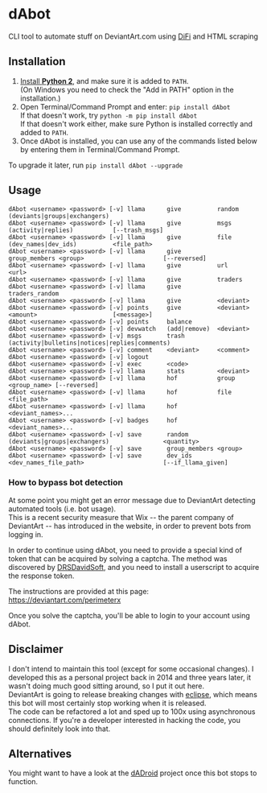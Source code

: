 # dAbot

CLI tool to automate stuff on DeviantArt.com using [DiFi](https://github.com/danopia/deviantart-difi/wiki) and HTML scraping

## Installation

1. [Install **Python 2**](https://www.python.org/downloads/),
   and make sure it is added to `PATH`.  
   (On Windows you need to check the "Add in PATH" option in the installation.)
2. Open Terminal/Command Prompt and enter: `pip install dAbot`  
    If that doesn't work, try `python -m pip install dAbot`  
    If that doesn't work either, make sure Python is installed correctly and added to `PATH`.
3. Once dAbot is installed, you can use any of the commands listed below by entering them in Terminal/Command Prompt.

To upgrade it later, run `pip install dAbot --upgrade`

## Usage

```batch
dAbot <username> <password> [-v] llama      give          random        (deviants|groups|exchangers)
dAbot <username> <password> [-v] llama      give          msgs          (activity|replies)           [--trash_msgs]
dAbot <username> <password> [-v] llama      give          file          (dev_names|dev_ids)          <file_path>
dAbot <username> <password> [-v] llama      give          group_members <group>                      [--reversed]
dAbot <username> <password> [-v] llama      give          url           <url>
dAbot <username> <password> [-v] llama      give          traders
dAbot <username> <password> [-v] llama      give          traders_random
dAbot <username> <password> [-v] llama      give          <deviant>
dAbot <username> <password> [-v] points     give          <deviant>     <amount>                     [<message>]
dAbot <username> <password> [-v] points     balance
dAbot <username> <password> [-v] devwatch   (add|remove)  <deviant>
dAbot <username> <password> [-v] msgs       trash         (activity|bulletins|notices|replies|comments)
dAbot <username> <password> [-v] comment    <deviant>     <comment>
dAbot <username> <password> [-v] logout
dAbot <username> <password> [-v] exec       <code>
dAbot <username> <password> [-v] llama      stats         <deviant>
dAbot <username> <password> [-v] llama      hof           group         <group_name> [--reversed]
dAbot <username> <password> [-v] llama      hof           file          <file_path>
dAbot <username> <password> [-v] llama      hof           <deviant_names>...
dAbot <username> <password> [-v] badges     hof           <deviant_names>...
dAbot <username> <password> [-v] save       random        (deviants|groups|exchangers)               <quantity>
dAbot <username> <password> [-v] save       group_members <group>
dAbot <username> <password> [-v] save       dev_ids       <dev_names_file_path>                      [--if_llama_given]
```

### How to bypass bot detection

At some point you might get an error message due to DeviantArt detecting automated tools (i.e. bot usage).  
This is a recent security measure that Wix -- the parent company of DeviantArt -- has introduced in the website, in order to prevent bots from logging in.

In order to continue using dAbot, you need to provide a special kind of token that can be acquired by solving a captcha.  The method was discovered by [DRSDavidSoft](https://github.com/DRSDavidSoft), and you need to install a userscript to acquire the response token.  

The instructions are provided at this page:  https://deviantart.com/perimeterx

Once you solve the captcha, you'll be able to login to your account using dAbot.

## Disclaimer

I don't intend to maintain this tool (except for some occasional changes). I developed this as a personal project back in 2014 and three years later, it wasn't doing much good sitting around, so I put it out here.  
DeviantArt is going to release breaking changes with [eclipse](https://deviantarteclipse.com), which means this bot will most certainly stop working when it is released.  
The code can be refactored a lot and sped up to 100x using asynchronous connections. If you're a developer interested in hacking the code, you should definitely look into that.

## Alternatives

You might want to have a look at the [dADroid](https://www.deviantart.com/dADroid-bot) project once this bot stops to function.  